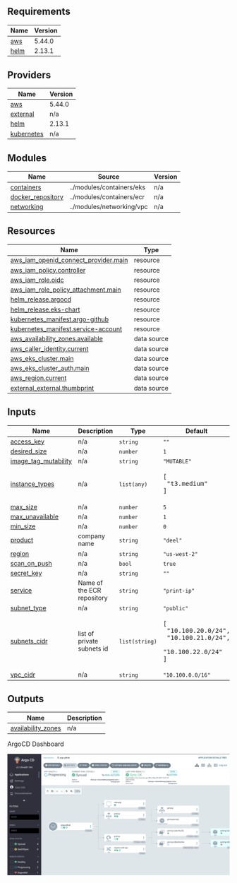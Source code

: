 <!-- BEGIN_TF_DOCS -->
## Requirements

| Name | Version |
|------|---------|
| <a name="requirement_aws"></a> [aws](#requirement\_aws) | 5.44.0 |
| <a name="requirement_helm"></a> [helm](#requirement\_helm) | 2.13.1 |

## Providers

| Name | Version |
|------|---------|
| <a name="provider_aws"></a> [aws](#provider\_aws) | 5.44.0 |
| <a name="provider_external"></a> [external](#provider\_external) | n/a |
| <a name="provider_helm"></a> [helm](#provider\_helm) | 2.13.1 |
| <a name="provider_kubernetes"></a> [kubernetes](#provider\_kubernetes) | n/a |

## Modules

| Name | Source | Version |
|------|--------|---------|
| <a name="module_containers"></a> [containers](#module\_containers) | ../modules/containers/eks | n/a |
| <a name="module_docker_repository"></a> [docker\_repository](#module\_docker\_repository) | ../modules/containers/ecr | n/a |
| <a name="module_networking"></a> [networking](#module\_networking) | ../modules/networking/vpc | n/a |

## Resources

| Name | Type |
|------|------|
| [aws_iam_openid_connect_provider.main](https://registry.terraform.io/providers/hashicorp/aws/5.44.0/docs/resources/iam_openid_connect_provider) | resource |
| [aws_iam_policy.controller](https://registry.terraform.io/providers/hashicorp/aws/5.44.0/docs/resources/iam_policy) | resource |
| [aws_iam_role.oidc](https://registry.terraform.io/providers/hashicorp/aws/5.44.0/docs/resources/iam_role) | resource |
| [aws_iam_role_policy_attachment.main](https://registry.terraform.io/providers/hashicorp/aws/5.44.0/docs/resources/iam_role_policy_attachment) | resource |
| [helm_release.argocd](https://registry.terraform.io/providers/hashicorp/helm/2.13.1/docs/resources/release) | resource |
| [helm_release.eks-chart](https://registry.terraform.io/providers/hashicorp/helm/2.13.1/docs/resources/release) | resource |
| [kubernetes_manifest.argo-github](https://registry.terraform.io/providers/hashicorp/kubernetes/latest/docs/resources/manifest) | resource |
| [kubernetes_manifest.service-account](https://registry.terraform.io/providers/hashicorp/kubernetes/latest/docs/resources/manifest) | resource |
| [aws_availability_zones.available](https://registry.terraform.io/providers/hashicorp/aws/5.44.0/docs/data-sources/availability_zones) | data source |
| [aws_caller_identity.current](https://registry.terraform.io/providers/hashicorp/aws/5.44.0/docs/data-sources/caller_identity) | data source |
| [aws_eks_cluster.main](https://registry.terraform.io/providers/hashicorp/aws/5.44.0/docs/data-sources/eks_cluster) | data source |
| [aws_eks_cluster_auth.main](https://registry.terraform.io/providers/hashicorp/aws/5.44.0/docs/data-sources/eks_cluster_auth) | data source |
| [aws_region.current](https://registry.terraform.io/providers/hashicorp/aws/5.44.0/docs/data-sources/region) | data source |
| [external_external.thumbprint](https://registry.terraform.io/providers/hashicorp/external/latest/docs/data-sources/external) | data source |

## Inputs

| Name | Description | Type | Default | Required |
|------|-------------|------|---------|:--------:|
| <a name="input_access_key"></a> [access\_key](#input\_access\_key) | n/a | `string` | `""` | no |
| <a name="input_desired_size"></a> [desired\_size](#input\_desired\_size) | n/a | `number` | `1` | no |
| <a name="input_image_tag_mutability"></a> [image\_tag\_mutability](#input\_image\_tag\_mutability) | n/a | `string` | `"MUTABLE"` | no |
| <a name="input_instance_types"></a> [instance\_types](#input\_instance\_types) | n/a | `list(any)` | <pre>[<br>  "t3.medium"<br>]</pre> | no |
| <a name="input_max_size"></a> [max\_size](#input\_max\_size) | n/a | `number` | `5` | no |
| <a name="input_max_unavailable"></a> [max\_unavailable](#input\_max\_unavailable) | n/a | `number` | `1` | no |
| <a name="input_min_size"></a> [min\_size](#input\_min\_size) | n/a | `number` | `0` | no |
| <a name="input_product"></a> [product](#input\_product) | company name | `string` | `"deel"` | no |
| <a name="input_region"></a> [region](#input\_region) | n/a | `string` | `"us-west-2"` | no |
| <a name="input_scan_on_push"></a> [scan\_on\_push](#input\_scan\_on\_push) | n/a | `bool` | `true` | no |
| <a name="input_secret_key"></a> [secret\_key](#input\_secret\_key) | n/a | `string` | `""` | no |
| <a name="input_service"></a> [service](#input\_service) | Name of the ECR repository | `string` | `"print-ip"` | no |
| <a name="input_subnet_type"></a> [subnet\_type](#input\_subnet\_type) | n/a | `string` | `"public"` | no |
| <a name="input_subnets_cidr"></a> [subnets\_cidr](#input\_subnets\_cidr) | list of private subnets id | `list(string)` | <pre>[<br>  "10.100.20.0/24",<br>  "10.100.21.0/24",<br>  "10.100.22.0/24"<br>]</pre> | no |
| <a name="input_vpc_cidr"></a> [vpc\_cidr](#input\_vpc\_cidr) | n/a | `string` | `"10.100.0.0/16"` | no |

## Outputs

| Name | Description |
|------|-------------|
| <a name="output_availability_zones"></a> [availability\_zones](#output\_availability\_zones) | n/a |
<!-- END_TF_DOCS -->


ArgoCD Dashboard

![ArgoCD Dashboard](./argocd.png)